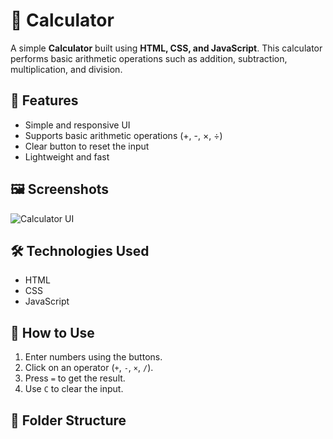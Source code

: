 # 🔢 Calculator

A simple **Calculator** built using **HTML, CSS, and JavaScript**. This calculator performs basic arithmetic operations such as addition, subtraction, multiplication, and division.

## 🚀 Features
- Simple and responsive UI
- Supports basic arithmetic operations (+, -, ×, ÷)
- Clear button to reset the input
- Lightweight and fast

## 🖼️ Screenshots
![Calculator UI](https://via.placeholder.com/600x400?text=Calculator+Screenshot)

## 🛠️ Technologies Used
- HTML
- CSS
- JavaScript

## 📌 How to Use
1. Enter numbers using the buttons.
2. Click on an operator (`+`, `-`, `×`, `/`).
3. Press `=` to get the result.
4. Use `C` to clear the input.

## 📂 Folder Structure
